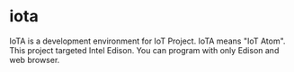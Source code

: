 iota
====

IoTA is a development environment for IoT Project. IoTA means "IoT Atom". This project targeted Intel Edison. You can program with only Edison and web browser.
